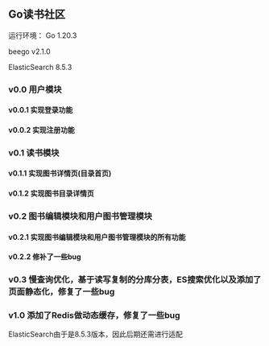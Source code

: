 ## Go读书社区

运行环境：
Go 1.20.3

beego v2.1.0

ElasticSearch 8.5.3

### v0.0 用户模块
#### v0.0.1 实现登录功能
#### v0.0.2 实现注册功能
### v0.1 读书模块
#### v0.1.1 实现图书详情页(目录首页)
#### v0.1.2 实现图书目录详情页
### v0.2 图书编辑模块和用户图书管理模块
#### v0.2.1 实现图书编辑模块和用户图书管理模块的所有功能
#### v0.2.2 修补了一些bug 
### v0.3 慢查询优化，基于读写复制的分库分表，ES搜索优化以及添加了页面静态化，修复了一些bug

### v1.0 添加了Redis做动态缓存，修复了一些bug
ElasticSearch由于是8.5.3版本，因此后期还需进行适配

